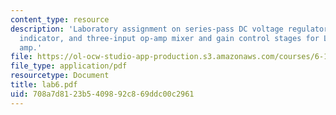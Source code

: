 ```yaml
---
content_type: resource
description: 'Laboratory assignment on series-pass DC voltage regulator, low-battery
  indicator, and three-input op-amp mixer and gain control stages for Lab #5 power
  amp.'
file: https://ol-ocw-studio-app-production.s3.amazonaws.com/courses/6-101-introductory-analog-electronics-laboratory-spring-2007/708a7d8123b5409892c869ddc00c2961_lab6.pdf
file_type: application/pdf
resourcetype: Document
title: lab6.pdf
uid: 708a7d81-23b5-4098-92c8-69ddc00c2961
---
```

